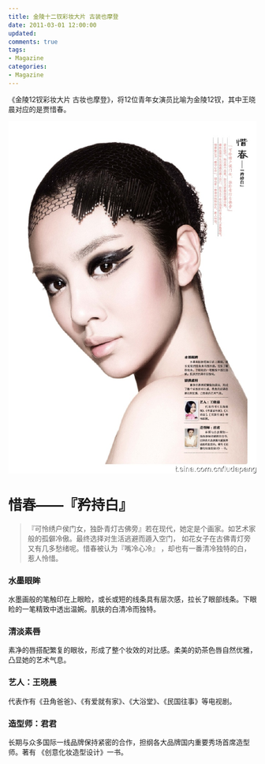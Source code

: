 ```yaml
---
title: 金陵十二钗彩妆大片 古装也摩登
date: 2011-03-01 12:00:00
updated:
comments: true
tags:
- Magazine
categories:
- Magazine
---
```


《金陵12钗彩妆大片 古妆也摩登》，将12位青年女演员比喻为金陵12钗，其中王晓晨对应的是贾惜春。

<!--more-->

![](/img/magazine/001/004.jpeg)

# 惜春——『矜持白』

>『可怜绣户侯门女，独卧青灯古佛旁』若在现代，她定是个画家。如艺术家般的孤僻冷傲。最终选择对生活逃避而遁入空门，
如花女子在古佛青灯旁又有几多愁绪呢。惜春被认为『嘴冷心冷』 ，却也有一番清冷独特的白，惹人怜惜。

### 水墨眼眸

水墨画般的笔触印在上眼睑，或长或短的线条具有层次感，拉长了眼部线条。下眼睑的一笔精致中透出温婉。肌肤的白清冷而独特。

### 清淡素唇

素净的唇搭配繁复的眼妆，形成了整个妆效的对比感。柔美的奶茶色唇自然优雅，凸显她的艺术气息。
### 艺人：王晓晨

代表作有《丑角爸爸》、《有爱就有家》、《大浴堂》、《民国往事》等电视剧。

### 造型师：君君

长期与众多国际一线品牌保持紧密的合作，担纲各大品牌国内重要秀场首席造型师。著有 《创意化妆造型设计》一书。
